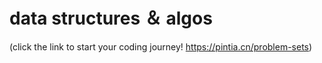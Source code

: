# data structures ＆ algos
  (click the link to start your coding journey! https://pintia.cn/problem-sets)
